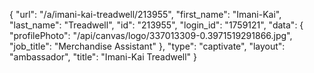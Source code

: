 {
    "url": "\/a\/imani-kai-treadwell\/213955",
    "first_name": "Imani-Kai",
    "last_name": "Treadwell",
    "id": "213955",
    "login_id": "1759121",
    "data": {
        "profilePhoto": "\/api\/canvas\/logo\/337013309-0.3971519291866.jpg",
        "job_title": "Merchandise Assistant"
    },
    "type": "captivate",
    "layout": "ambassador",
    "title": "Imani-Kai Treadwell"
}